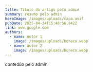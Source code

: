 ```yaml
---
title: Titulo do artigo pelo admin
summary: resumo pelo admin
heroImage: /images/uploads/capa.avif
pubDate: 2025-04-24T15:48:56.042Z
link: www.google.com
authors:
  - name: Autor 1
    image: /images/uploads/boneco.webp
  - name: autor 2
    image: /images/uploads/boneco.webp
---
```

c﻿ontedúo pelo admin